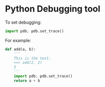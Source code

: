 # Python Debugging tool

To set debugging:

```python
import pdb; pdb.set_trace()
```

For example:

```python
def add(a, b):
    '''
    This is the test:
    >>> add(2, 2)
    5
    '''
    import pdb; pdb.set_trace()
    return a + b
```
